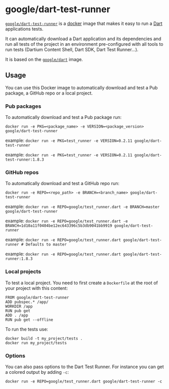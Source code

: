 # google/dart-test-runner

[`google/dart-test-runner`][2] is a [docker](https://docker.io) image that
makes it easy to run a [Dart](https://dartlang.org) applications tests.

It can automatically download a Dart application and its dependencies and run
all tests of the project in an environment pre-configured with all tools to run
tests (Dartium Content Shell, Dart SDK, Dart Test Runner...).

It is based on the [`google/dart`][1] image.

## Usage

You can use this Docker image to automatically download and test a Pub package,
a GitHub repo or a local project.

### Pub packages

To automatically download and test a Pub package run:

    docker run -e PKG=<package_name> -e VERSION=<package_version> google/dart-test-runner

example: `docker run -e PKG=test_runner -e VERSION=0.2.11 google/dart-test-runner`

example: `docker run -e PKG=test_runner -e VERSION=0.2.11 google/dart-test-runner:1.8.3`

### GitHub repos

To automatically download and test a GitHub repo run:

    docker run -e REPO=<repo_path> -e BRANCH=<branch_name> google/dart-test-runner

example: `docker run -e REPO=google/test_runner.dart -e BRANCH=master google/dart-test-runner`

example: `docker run -e REPO=google/test_runner.dart -e BRANCH=1d10a11f0404be12ec643396c5b3db9041bb9919 google/dart-test-runner`

example: `docker run -e REPO=google/test_runner.dart google/dart-test-runner # Defaults to master`

example: `docker run -e REPO=google/test_runner.dart google/dart-test-runner:1.8.3`

### Local projects

To test a local project. You need to first create a `Dockerfile` at the root of
your project with this content:

    FROM google/dart-test-runner
    ADD pubspec.* /app/
    WORKDIR /app
    RUN pub get
    ADD . /app
    RUN pub get --offline

To run the tests use:

    docker build -t my_project/tests .
    docker run my_project/tests

### Options

You can also pass options to the Dart Test Runner. For instance you can get a
colored output by adding `-c`:

    docker run -e REPO=google/test_runner.dart google/dart-test-runner -c

[1]: https://registry.hub.docker.com/u/google/dart/
[2]: https://registry.hub.docker.com/u/google/dart-test-runner/
